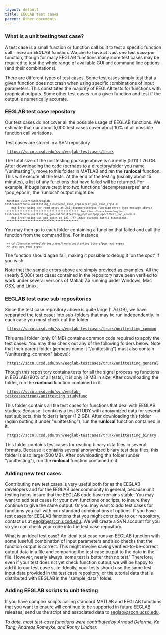 ```yaml
---
layout: default
title: EEGLAB test cases
parent: Other documents
---
```


### What is a unit testing test case?

A test case is a small function or function call built to test a
specific function call - here an EEGLAB function. We aim to have at
least one test case per function, though for many EEGLAB functions many
more test cases may be required to test the whole range of available GUI
and command line options (and their combinations).

There are different types of test cases. Some test cases simply test
that a given function does not crash when using specific combinations of
input parameters. This constitutes the majority of EEGLAB tests for
functions with graphical outputs. Some other test cases run a given
function and test if the output is numerically accurate.

### EEGLAB test case repository

Our test cases do not cover all the possible usage of EEGLAB functions.
We estimate that our about 5,000 test cases cover about 10% of all
possible function call variations.

Test cases are stored in a SVN repository

` `[`https://sccn.ucsd.edu/svn/eeglab-testcases/trunk`](https://sccn.ucsd.edu/svn/eeglab-testcases/trunk)

The total size of the unit testing package above is currently (5/11)
1.76 GB. After downloading the code (perhaps to a directory/folder you
name "/unittesting"), move to this folder in MATLAB and run the
<b>runlocal</b> function. This will execute all the tests. At the end of
the testing (usually about 15 minutes), a list of any functions that
have failed will be returned. For example, if bugs have crept into two
functions 'decompresserpss' and 'pop_epoch', the 'runlocal' output might
be:

<font size=-2>

` function /Users/arno/eeglab-testcases/trunk/unittesting_binary/pop_read_erpss/test_pop_read_erpss.m`
`    msg Error using ==> read_erpss at 245`
` decompresserpss function error (see message above)`
` *********************************************`
` function /Users/arno/eeglab-testcases/trunk/unittesting_general/unittesting_popfunc/pop_epoch/test_pop_epoch.m`
`    msg Error using ==> pop_epoch at 123`
` ??? Index exceeds matrix dimensions.`
` *********************************************`

</font>

You may then go to each folder containing a function that failed and
call the function from the command line. For instance

<font size=-2>

` >> cd /Users/arno/eeglab-testcases/trunk/unittesting_binary/pop_read_erpss`
` >> test_pop_read_erpss`

</font>

The function should again fail, making it possible to debug it 'on the
spot' if you wish.

Note that the sample errors above are simply provided as examples. All
the (nearly 5,000) test cases contained in the repository have been
verified to work under several versions of Matlab 7.x running under
Windows, Mac OSX, and Linux.

### EEGLAB test case sub-repositories

Since the test case repository above is quite large (1.76 GB), we have
separated the test cases into sub-folders that may be run independently.
In each case you must check out the folder

` `[`https://sccn.ucsd.edu/svn/eeglab-testcases/trunk/unittesting_common`](https://sccn.ucsd.edu/svn/eeglab-testcases/trunk/unittesting_common)

This small folder (only 0.1 MB) contains common code required to apply
the test cases. You may then check out any of the following folders
below. Note that their parent folder (perhaps name it "/unittesting")
must also contain "/unittesting_common" (above):

` `[`https://sccn.ucsd.edu/svn/eeglab-testcases/trunk/unittesting_general`](https://sccn.ucsd.edu/svn/eeglab-testcases/trunk/unittesting_general)

Though this repository contains tests for all the signal processing
functions in EEGLAB (90% of all tests), it is only 18 MB in size. After
downloading the folder, run the <b>runlocal</b> function contained in
it.

` `[`https://sccn.ucsd.edu/svn/eeglab-testcases/trunk/unittesting_studyfunc`](https://sccn.ucsd.edu/svn/eeglab-testcases/trunk/unittesting_studyfunc)

This folder contains all the test cases for functions that deal with
EEGLAB studies. Because it contains a test STUDY with anonymized data
for several test subjects, this folder is larger (1.2 GB). After
downloading this folder (again putting it under "/unittesting"), run the
<b>runlocal</b> function contained in it.

` `[`https://sccn.ucsd.edu/svn/eeglab-testcases/trunk/unittesting_binary`](https://sccn.ucsd.edu/svn/eeglab-testcases/trunk/unittesting_binary)

This folder contains test cases for reading binary data files in several
formats. Because it contains several anonymized binary test data files,
this folder is also large (500 MB). After downloading this folder (under
"/unittesting"), run the <b>runlocal</b> function contained in it.

### Adding new test cases

Contributing new test cases is very useful both for us the EEGLAB
developers and for the EEGLAB user community in general, because unit
testing helps insure that the EEGLAB code base remains stable. You may
want to add test cases for your own functions or scripts, to insure they
continue to give the same output. Or you may want to add test cases for
functions you call with non-standard combinations of options. If you
have test cases for EEGLAB functions that you might contribute to our
repository, contact us at eeglab@sccn.ucsd.edu. We will create a SVN
account for you so you can check your code into the test case
repository.

What is an ideal test case? An ideal test case runs an EEGLAB function
with some (useful) combination of input parameters and also checks that
the function output is correct. This might involve saving
verified-to-be-correct output data in a file and comparing the test case
output to the data in the file. However, nearly always 'some test is
better than no test.' Therefore, even if your test does not yet check
function output, we will be happy to add it to our test case suite.
Ideally, your tests should use the same test input data provided in the
test case repository, or the tutorial data that is distributed with
EEGLAB in the "sample_data" folder.

### Adding EEGLAB scripts to unit testing

If you have complex scripts calling standard MATLAB and EEGLAB functions
that you want to ensure will continue to be supported in future EEGLAB
releases, send us the script and associated data to
eeglab@sccn.ucsd.edu.

<i>To date, most test-case functions were contributed by Arnaud Delorme,
Ke Tang, Andreas Romeyke, and Ronny Lindner.</i>